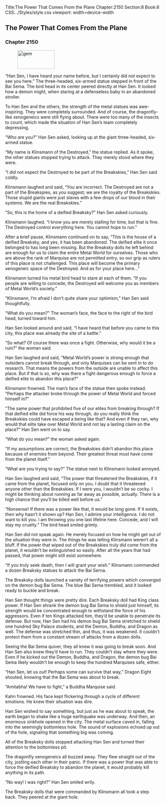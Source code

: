Title:The Power That Comes From the Plane 
Chapter:2150 
Section:8 
Book:6 
CSS:../Styles/style.css 
viewport: width=device-width
  
## The Power That Comes From the Plane
### Chapter 2150 
<figure>
	<img src="../Images/gem.gif" alt="gem" id="gem" width="120" height="60" />
</figure>
  

  
  “Han Sen, I have heard your name before, but I certainly did not expect to see you here.” The three-headed, six-armed statue stepped in front of the Bai Sema. The bird head in its center peered directly at Han Sen. It looked how a demon might, when staring at a defenseless baby in an abandoned stroller.

To Han Sen and the others, the strength of the metal statues was awe-inspiring. They were completely surrounded. And of course, the dragonfly-like xenogeneics were still flying about. There were too many of the insects to count, which made the situation of Han Sen’s team completely depressing.

“Who are you?” Han Sen asked, looking up at the giant three-headed, six-armed statue.

“My name is Klinsmann of the Destroyed,” the statue replied. As it spoke, the other statues stopped trying to attack. They merely stood where they were.

“I did not expect the Destroyed to be part of the Breakskies,” Han Sen said coldly.

Klinsmann laughed and said, “You are incorrect. The Destroyed are not a part of the Breakspies, as you suggest; we are the royalty of the Breakskies. Those stupid giants were just slaves with a few drops of our blood in their systems. We are the real Breakskies.”

“So, this is the home of a deified Breaksky?” Han Sen asked curiously.

Klinsmann laughed. “I know you are merely stalling for time, but that is fine. The Destroyed control everything here. You cannot hope to run.”

After a brief pause, Klinsmann continued on to say, “This is the house of a deified Breaksky, and yes, it has been abandoned. The deified elite it once belonged to has long been missing. But the Breaksky dolls he left behind are enough for us to claim the entire Metal World for ourselves. Those who are above the rank of Marquise are not permitted entry, so our grip as rulers of this place is not challenged. This place will become the primary xenogeneic space of the Destroyed. And as for your place here…”

Klinsmann turned his metal bird head to stare at each of them. “If you people are willing to concede, the Destroyed will welcome you as members of Metal World’s society.”

“Klinsmann, I’m afraid I don’t quite share your optimism,” Han Sen said thoughtfully.

“What do you mean?” The woman’s face, the face to the right of the bird head, turned toward him.

Han Sen looked around and said, “I have heard that before you came to this city, this place was already the site of a battle.”

“So what? Of course there was once a fight. Otherwise, why would it be a ruin?” the woman said.

Han Sen laughed and said, “Metal World’s power is strong enough that outsiders cannot break through, and only Marquises can be sent in to do research. That means the powers from the outside are unable to affect this place. But if that is so, why was there a fight dangerous enough to force a deified elite to abandon this place?”

Klinsmann frowned. The man’s face of the statue then spoke instead. “Perhaps the attacker broke through the power of Metal World and forced himself in?”

“The same power that prohibited five of our elites from breaking through? If that deified elite did force his way through, do you really think the Breakskies could have escaped a being like that? And even if they ran, why would that elite take over Metal World and not lay a lasting claim on the place?” Han Sen went on to say.

“What do you mean?” the woman asked again.

“If my assumptions are correct, the Breakskies didn’t abandon this place because of enemies from beyond. Their greatest threat must have come from the planet itself.”

“What are you trying to say?” The statue next to Klinsmann looked annoyed.

Han Sen laughed and said, “The power that threatened the Breakskies, if it came from the planet, focused only on you. I doubt that it threatened anyone other than the Breakskies. If I were you, I wouldn’t be so cocky. I might be thinking about running as far away as possible, actually. There is a high chance that you’ll be killed well before us.”

“Nonsense! If there was a power like that, it would be long gone. If it exists, then why hasn’t it shown up? Han Sen, I admire your intelligence. I do not want to kill you. I am throwing you one last lifeline here. Concede, and I will stay my cruelty.” The bird head smiled grimly.

Han Sen did not speak again. He merely focused on how he might get out of the situation they were in. The things he was telling Klinsmann weren’t all a bluff. If the power that wiped out of the Breakskies truly did come from the planet, it wouldn’t be extinguished so easily. After all the years that had passed, that power might still exist somewhere.

“If you truly seek death, then I will grant your wish.” Klinsmann commanded a dozen Breaksky statues to attack the Bai Serna.

The Breaksky dolls launched a variety of terrifying powers which converged on the demon bug Bai Sema. The blue Bai Sema trembled, and it looked ready to buckle and break.

Han Sen thought things were pretty dire. Each Breaksky doll had King class power. If Han Sen shrank the demon bug Bai Sema to shield just himself, its strength would be concentrated enough to withstand the force of his aggressors. Even if ten Kings attacked him, they’d be unable to penetrate its defense. But now, Han Sen had his demon bug Bai Sema stretched to shield one hundred Sky Palace students, and the Demon, Buddha, and Dragon as well. The defense was stretched thin, and thus, it was weakened. It couldn’t protect them from a constant stream of attacks from a dozen dolls.

Seeing the Bai Sema quiver, they all knew it was going to break soon. And Han Sen also knew they’d have to run. They couldn’t stay where they were. Even if he kicked out the Demon, Buddha, and Dragon, the demon bug Bai Sema likely wouldn’t be enough to keep the hundred Marquises safe, either.

“Han Sen, let us out! Perhaps some can survive that way,” Dragon Eight shouted, knowing that the Bai Sema was about to break.

“Amitabha! We have to fight,” a Buddha Marquise said.

Kahn frowned. His face kept flickering through a cycle of different emotions. He knew their situation was dire.

Han Sen wished to say something, but just as he was about to speak, the earth began to shake like a huge earthquake was underway. And then, an enormous sinkhole opened in the city. The metal surface caved in, falling into the seemingly bottomless hole. The sound of explosions echoed up out of the hole, signaling that something big was coming.

All of the Breaksky dolls stopped attacking Han Sen and turned their attention to the bottomless pit.

The dragonfly xenogeneics all buzzed away. They flew straight out of the city, jostling each other in their panic. If there was a power that was able to force the deified Breaksky to abandon the planet, it would probably kill anything in its path.

“No way! I was right?” Han Sen smiled wrily.

The Breaksky dolls that were commanded by Klinsmann all took a step back. They peered at the giant hole.
